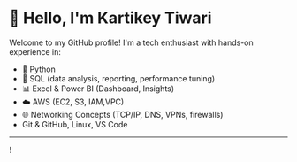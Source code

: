 # 👋 Hello, I'm Kartikey Tiwari

Welcome to my GitHub profile! I'm a tech enthusiast with hands-on experience in:

- 🐍 Python 
- 🧠 SQL (data analysis, reporting, performance tuning)
- 📊 Excel & Power BI (Dashboard, Insights)
- ☁️ AWS (EC2, S3, IAM,VPC)
- 🌐 Networking Concepts (TCP/IP, DNS, VPNs, firewalls)
-  Git & GitHub, Linux, VS Code

---
! 

<!--
**Kartikeytt/Kartikeytt** is a ✨ _special_ ✨ repository because its `README.md` (this file) appears on your GitHub profile.

Here are some ideas to get you started:

- 🔭 I’m currently working on ...
- 🌱 I’m currently learning ...
- 👯 I’m looking to collaborate on ...
- 🤔 I’m looking for help with ...
- 💬 Ask me about ...
- 📫 How to reach me: ...
- 😄 Pronouns: ...
- ⚡ Fun fact: ...
-->
